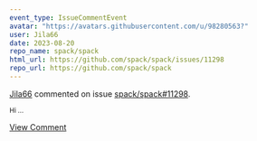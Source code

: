 ```yaml
---
event_type: IssueCommentEvent
avatar: "https://avatars.githubusercontent.com/u/98280563?"
user: Jila66
date: 2023-08-20
repo_name: spack/spack
html_url: https://github.com/spack/spack/issues/11298
repo_url: https://github.com/spack/spack
---
```


<a href='https://github.com/Jila66' target='_blank'>Jila66</a> commented on issue <a href='https://github.com/spack/spack/issues/11298' target='_blank'>spack/spack#11298</a>.

<small>Hi...</small>

<a href='https://github.com/spack/spack/issues/11298' target='_blank'>View Comment</a>
